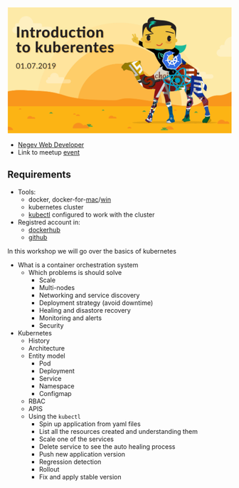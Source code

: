 <img src="logo.jpg">

* [Negev Web Developer](https://www.meetup.com/NegevDev)
* Link to meetup [event](https://www.meetup.com/NegevDev/events/261485537/)

## Requirements
* Tools:
    * docker, docker-for-[mac](https://docs.docker.com/docker-for-mac/install/)/[win](https://docs.docker.com/docker-for-windows/)
    * kubernetes cluster
    * [kubectl](https://kubernetes.io/docs/tasks/tools/install-kubectl/) configured to work with the cluster
* Registred account in:
    * [dockerhub](https://hub.docker.com)
    * [github](https://github.com)

In this workshop we will go over the basics of kubernetes
* What is a container orchestration system
    * Which problems is should solve
        * Scale
        * Multi-nodes
        * Networking and service discovery
        * Deployment strategy (avoid downtime)
        * Healing and disastore recovery
        * Monitoring and alerts
        * Security
* Kubernetes
    * History
    * Architecture
    * Entity model
        * Pod
        * Deployment
        * Service
        * Namespace
        * Configmap
    * RBAC
    * APIS
    * Using the `kubectl`
        * Spin up application from yaml files
        * List all the resources created and understanding them
        * Scale one of the services
        * Delete service to see the auto healing process
        * Push new application version
        * Regression detection
        * Rollout
        * Fix and apply stable version

